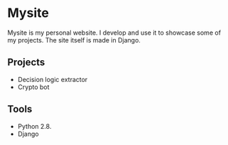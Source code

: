 # Mysite
Mysite is my personal website. I develop and use it to showcase some of my projects. The site itself is made in Django.

## Projects
- Decision logic extractor
- Crypto bot

## Tools
- Python 2.8.
- Django
